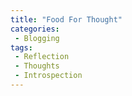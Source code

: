 ```yaml
---
title: "Food For Thought"
categories:
 - Blogging
tags:
 - Reflection
 - Thoughts
 - Introspection
---
```



 
